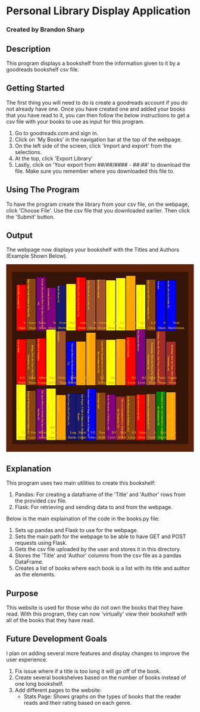 # Personal Library Display Application

### Created by Brandon Sharp

## Description
This program displays a bookshelf from the information given to it by a goodreads bookshelf csv file.

## Getting Started
The first thing you will need to do is create a goodreads account if you do not already have one.
Once you have created one and added your books that you have read to it, you can then follow the below instructions to get a csv file with your books to use as input for this program.
1) Go to goodreads.com and sign in.
2) Click on 'My Books' in the navigation bar at the top of the webpage.
3) On the left side of the screen, click 'Import and export' from the selections.
4) At the top, click 'Export Library'
5) Lastly, click on 'Your export from ##/##/#### - ##:##' to download the file. Make sure you remember where you downloaded this file to.

## Using The Program
To have the program create the library from your csv file, on the webpage, click 'Choose File'.
Use the csv file that you downloaded earlier.
Then click the 'Submit' button.

## Output
The webpage now displays your bookshelf with the Titles and Authors (Example Shown Below).


![img.png](Images/BookshelfExample.png)

## Explanation
This program uses two main utilities to create this bookshelf:

1) Pandas: For creating a dataframe of the 'Title' and 'Author' rows from the provided csv file.
2) Flask: For retrieving and sending data to and from the webpage.

Below is the main explaination of the code in the books.py file:
1) Sets up pandas and Flask to use for the webpage.
2) Sets the main path for the webpage to be able to have GET and POST requests using Flask.
3) Gets the csv file uploaded by the user and stores it in this directory.
4) Stores the 'Title' and 'Author' columns from the csv file as a pandas DataFrame.
5) Creates a list of books where each book is a list with its title and author as the elements.

## Purpose
This website is used for those who do not own the books that they have read. With this program, they can now 'virtually' view their bookshelf with all of the books that they have read.

## Future Development Goals
I plan on adding several more features and display changes to improve the user experience.

1) Fix issue where if a title is too long it will go off of the book.
1) Create several bookshelves based on the number of books instead of one long bookshelf.
2) Add different pages to the website:
    * Stats Page: Shows graphs on the types of books that the reader reads and their rating based on each genre.
